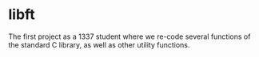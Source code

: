 # libft
The first project as a 1337 student where we re-code several functions of the standard C library, as well as other utility functions.
